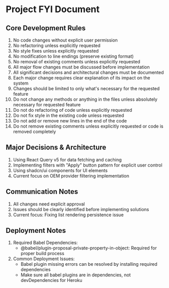 # Project FYI Document

## Core Development Rules
1. No code changes without explicit user permission
2. No refactoring unless explicitly requested
3. No style fixes unless explicitly requested
4. No modification to line endings (preserve existing format)
5. No removal of existing comments unless explicitly requested
6. All major flow changes must be discussed before implementation
7. All significant decisions and architectural changes must be documented
8. Each major change requires clear explanation of its impact on the system
9. Changes should be limited to only what's necessary for the requested feature
10. Do not change any methods or anything in the files unless absolutely necessary for requested feature
11. Do not do refactoring of code unless explicitly requested
12. Do not fix style in the existing code unless requested
13. Do not add or remove new lines in the end of the code
14. Do not remove existing comments unless explicitly requested or code is removed completely

## Major Decisions & Architecture
1. Using React Query v5 for data fetching and caching
2. Implementing filters with "Apply" button pattern for explicit user control
3. Using shadcn/ui components for UI elements
4. Current focus on OEM provider filtering implementation

## Communication Notes
1. All changes need explicit approval
2. Issues should be clearly identified before implementing solutions
3. Current focus: Fixing list rendering persistence issue 

## Deployment Notes
1. Required Babel Dependencies:
   - @babel/plugin-proposal-private-property-in-object: Required for proper build process
2. Common Deployment Issues:
   - Babel plugin missing errors can be resolved by installing required dependencies
   - Make sure all babel plugins are in dependencies, not devDependencies for Heroku 